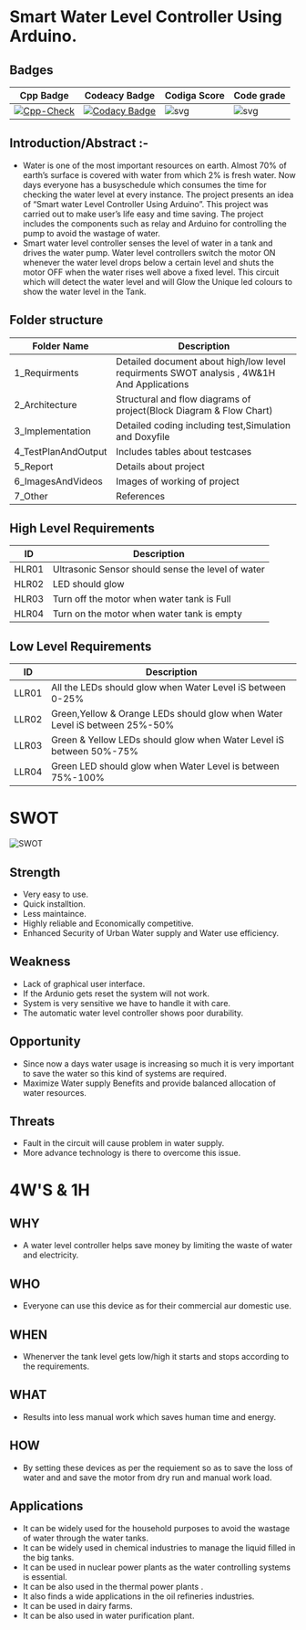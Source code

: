 # Smart Water Level Controller Using Arduino.
## Badges
|Cpp Badge|Codeacy Badge|Codiga Score|Code grade|
|-----|-------|-------|-------|
|[![Cpp-Check](https://github.com/AkshayEknathe/M2-EmbSys/actions/workflows/c-cpp.yml/badge.svg)](https://github.com/AkshayEknathe/M2-EmbSys/actions/workflows/c-cpp.yml)|[![Codacy Badge](https://app.codacy.com/project/badge/Grade/a2b56abd524b4513aa4fbdc4c19bcced)](https://www.codacy.com/gh/AkshayEknathe/M2-EmbSys/dashboard?utm_source=github.com&amp;utm_medium=referral&amp;utm_content=AkshayEknathe/M2-EmbSys&amp;utm_campaign=Badge_Grade)|![svg](https://user-images.githubusercontent.com/98874290/157173223-0d141e1c-464f-4cf9-bf3b-8251fbbc25d3.svg)|![svg](https://user-images.githubusercontent.com/98874290/157173245-2d28bc64-f2c4-47a8-9837-cafbf22256e5.svg)|
## Introduction/Abstract :- 
* Water is one of the most important resources on earth. Almost 70% of earth’s surface is covered with water from which 2% is fresh water. Now days everyone has a busyschedule which consumes the time for checking the water level at every instance. The project presents an idea of “Smart water Level Controller Using Arduino”. This project was carried out to make user’s life easy and time saving. The project includes the components such as relay and Arduino for controlling the pump to avoid the wastage of water.
* Smart water level controller senses the level of water in a tank and drives the water pump. Water level controllers switch the motor ON whenever the water level drops below a certain level and shuts the motor OFF when the water rises well above a fixed level. This circuit which will detect the water level and will Glow the Unique led colours to show the water level in the Tank.

## Folder structure
|Folder Name|Description|
|-----------|------------|
|1_Requirments|	Detailed document about high/low level requirments SWOT analysis , 4W&1H And Applications|
|2_Architecture	|Structural and flow diagrams of project(Block Diagram & Flow Chart)|
|3_Implementation|	Detailed coding including test,Simulation and Doxyfile|
|4_TestPlanAndOutput|	Includes tables about testcases|
|5_Report|	Details about project|
|6_ImagesAndVideos|	Images of working of project|
|7_Other|	References|






## High Level Requirements
|ID|Description|
|----|------|
|HLR01|Ultrasonic Sensor should sense the level of water|
|HLR02|LED should glow|
|HLR03|Turn off the motor when water tank is Full|
|HLR04|Turn on the motor when water tank is empty|
## Low Level Requirements
|ID|Description|
|----|------|
|LLR01|All the LEDs should glow  when Water Level iS between 0-25%|
|LLR02|Green,Yellow & Orange  LEDs should glow  when Water Level iS between 25%-50%|
|LLR03|Green & Yellow LEDs should glow  when Water Level iS between 50%-75%|
|LLR04|Green LED should glow  when Water Level is between 75%-100%|
# SWOT

![SWOT](https://user-images.githubusercontent.com/98874290/157167000-0058b0ac-7342-43f8-a892-952d3dd361d3.png)

## Strength
* Very easy to use.
* Quick installtion.
* Less maintaince.
* Highly reliable and Economically competitive.
* Enhanced Security of Urban Water supply and Water use efficiency.
## Weakness
* Lack of graphical user interface.
* If the Ardunio gets reset the system will not work.
* System is very sensitive we have to handle it with care.
* The automatic water level controller shows poor durability.
## Opportunity
* Since now a days water usage is increasing so much it is very important to save the water so this kind of systems are required.
* Maximize Water supply Benefits and provide balanced allocation of water resources.
## Threats
* Fault in the circuit will cause problem in water supply.
* More advance technology is there to overcome this issue.
# 4W'S & 1H
## WHY
* A water level controller helps save money by limiting the waste of water and electricity.
## WHO
* Everyone can use this device as for their commercial aur domestic use.
## WHEN
* Whenerver the tank level gets low/high it starts and stops according to the requirements.
## WHAT
* Results into less manual work which saves human time and energy.
## HOW
* By setting these devices as per the requiement so as to save the loss of water and and save the motor from dry run and manual work load.
## Applications
* It can be widely used for the household purposes to avoid the wastage of water through the water tanks.
* It can be widely used in chemical industries to manage the liquid filled in the big tanks.
* It can be used in nuclear power plants as the water controlling systems is essential.
* It can be also used in the thermal power plants .
* It also finds a wide applications in the oil refineries industries.
* It can be used in dairy farms.
* It can be also used in water purification plant.
